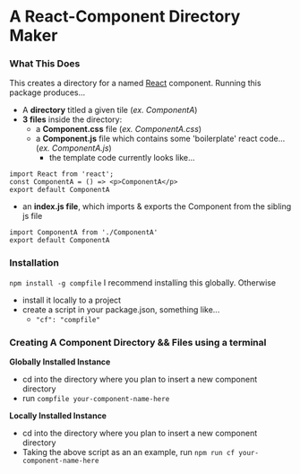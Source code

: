 

# A React-Component Directory Maker

### What This Does
This creates a directory for a named [React](https://reactjs.org/) component. 
Running this package produces...
- A **directory** titled a given tile (_ex. ComponentA_)
- **3 files** inside the directory:
  - a **Component.css** file (_ex. ComponentA.css_)
  - a **Component.js** file which contains some 'boilerplate' react code...(_ex. ComponentA.js_)
	  - the template code currently looks like...
```
import React from 'react';
const ComponentA = () => <p>ComponentA</p>
export default ComponentA
```
  - an **index.js file**, which imports & exports the Component from the sibling js file
 ```
 import ComponentA from './ComponentA'
 export default ComponentA
 ```

### Installation
```npm install -g compfile```
I recommend installing this globally. 
Otherwise
- install it locally to a project
- create a script in your package.json, something like...
	- ```"cf": "compfile"```

### Creating A Component Directory && Files using a terminal
**Globally Installed Instance**
- cd into the directory where you plan to insert a new component directory
- run 
```compfile your-component-name-here```

**Locally Installed Instance**
- cd into the directory where you plan to insert a new component directory
- Taking the above script as an an example, run 
```npm run cf your-component-name-here```